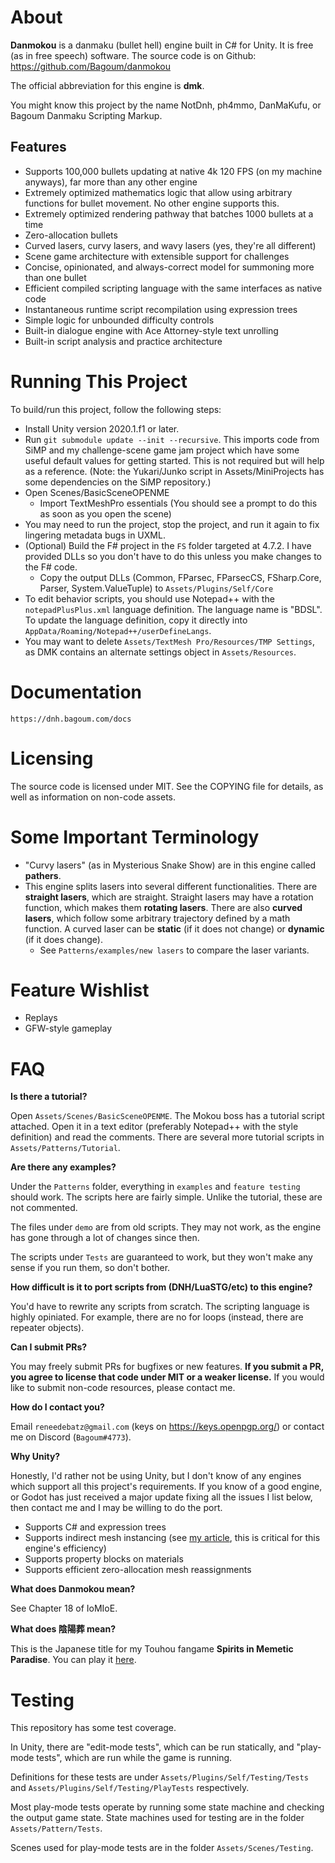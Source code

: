 # About

**Danmokou** is a danmaku (bullet hell) engine built in C# for Unity. It is free (as in free speech) software. The source code is on Github: https://github.com/Bagoum/danmokou

The official abbreviation for this engine is **dmk**.

You might know this project by the name NotDnh, ph4mmo, DanMaKufu, or Bagoum Danmaku Scripting Markup.

## Features

- Supports 100,000 bullets updating at native 4k 120 FPS (on my machine anyways), far more than any other engine
- Extremely optimized mathematics logic that allow using arbitrary functions for bullet movement. No other engine supports this.
- Extremely optimized rendering pathway that batches 1000 bullets at a time
- Zero-allocation bullets
- Curved lasers, curvy lasers, and wavy lasers (yes, they're all different)
- Scene game architecture with extensible support for challenges
- Concise, opinionated, and always-correct model for summoning more than one bullet
- Efficient compiled scripting language with the same interfaces as native code
- Instantaneous runtime script recompilation using expression trees
- Simple logic for unbounded difficulty controls
- Built-in dialogue engine with Ace Attorney-style text unrolling
- Built-in script analysis and practice architecture

# Running This Project

To build/run this project, follow the following steps:

- Install Unity version 2020.1.f1 or later.
- Run `git submodule update --init --recursive`. This imports code from SiMP and my challenge-scene game jam project which have some useful default values for getting started. This is not required but will help as a reference. (Note: the Yukari/Junko script in Assets/MiniProjects has some dependencies on the SiMP repository.)
- Open Scenes/BasicSceneOPENME
  - Import TextMeshPro essentials (You should see a prompt to do this as soon as you open the scene)
- You may need to run the project, stop the project, and run it again to fix lingering metadata bugs in UXML. 
- (Optional) Build the F# project in the `FS` folder targeted at 4.7.2. I have provided DLLs so you don't have to do this unless you make changes to the F# code.
  - Copy the output DLLs (Common, FParsec, FParsecCS, FSharp.Core, Parser, System.ValueTuple) to `Assets/Plugins/Self/Core`
- To edit behavior scripts, you should use Notepad++ with the `notepadPlusPlus.xml` language definition. The language name is "BDSL". To update the language definition, copy it directly into `AppData/Roaming/Notepad++/userDefineLangs`. 
- You may want to delete `Assets/TextMesh Pro/Resources/TMP Settings`, as DMK contains an alternate settings object in `Assets/Resources`. 

# Documentation

`https://dnh.bagoum.com/docs`

# Licensing

The source code is licensed under MIT. See the COPYING file for details, as well as information on non-code assets.

# Some Important Terminology

- "Curvy lasers" (as in Mysterious Snake Show) are in this engine called **pathers**.
- This engine splits lasers into several different functionalities. There are **straight lasers**, which are straight. Straight lasers may have a rotation function, which makes them **rotating lasers**. There are also **curved lasers**, which follow some arbitrary trajectory defined by a math function. A curved laser can be **static** (if it does not change) or **dynamic** (if it does change).
  - See `Patterns/examples/new lasers` to compare the laser variants.

# Feature Wishlist

- Replays
- GFW-style gameplay

# FAQ

**Is there a tutorial?**

Open `Assets/Scenes/BasicSceneOPENME`. The Mokou boss has a tutorial script attached. Open it in a text editor (preferably Notepad++ with the style definition) and read the comments. There are several more tutorial scripts in `Assets/Patterns/Tutorial`.

**Are there any examples?**

Under the `Patterns` folder, everything in `examples` and `feature testing` should work. The scripts here are fairly simple. Unlike the tutorial, these are not commented. 

The files under `demo` are from old scripts. They may not work, as the engine has gone through a lot of changes since then. 

The scripts under `Tests` are guaranteed to work, but they won't make any sense if you run them, so don't bother.

**How difficult is it to port scripts from (DNH/LuaSTG/etc) to this engine?**

You'd have to rewrite any scripts from scratch. The scripting language is highly opiniated. For example, there are no for loops (instead, there are repeater objects). 

**Can I submit PRs?**

You may freely submit PRs for bugfixes or new features. **If you submit a PR, you agree to license that code under MIT or a weaker license.** If you would like to submit non-code resources, please contact me.

**How do I contact you?**

Email `reneedebatz@gmail.com` (keys on https://keys.openpgp.org/) or contact me on Discord (`Bagoum#4773`).

**Why Unity?**

Honestly, I'd rather not be using Unity, but I don't know of any engines which support all this project's requirements. If you know of a good engine, or Godot has just received a major update fixing all the issues I list below, then contact me and I may be willing to do the port. 

- Supports C# and expression trees
- Supports indirect mesh instancing (see [my article](https://medium.com/@bagoum/devlog-002-graphics-drawmeshinstancedindirect-a4024e05737f), this is critical for this engine's efficiency)
- Supports property blocks on materials
- Supports efficient zero-allocation mesh reassignments

**What does Danmokou mean?**

See Chapter 18 of IoMIoE. 

**What does 陰陽葬 mean?**

This is the Japanese title for my Touhou fangame **Spirits in Memetic Paradise**. You can play it [here](https://www.bulletforge.org/u/bagoum/p/dong-fang-yin-yang-zang-spirits-in-memetic-paradise).

# Testing

This repository has some test coverage.

In Unity, there are "edit-mode tests", which can be run statically, and "play-mode tests", which are run while the game is running. 

Definitions for these tests are under `Assets/Plugins/Self/Testing/Tests` and `Assets/Plugins/Self/Testing/PlayTests` respectively.

Most play-mode tests operate by running some state machine and checking the output game state. State machines used for testing are in the folder `Assets/Pattern/Tests`. 

Scenes used for play-mode tests are in the folder `Assets/Scenes/Testing`.

